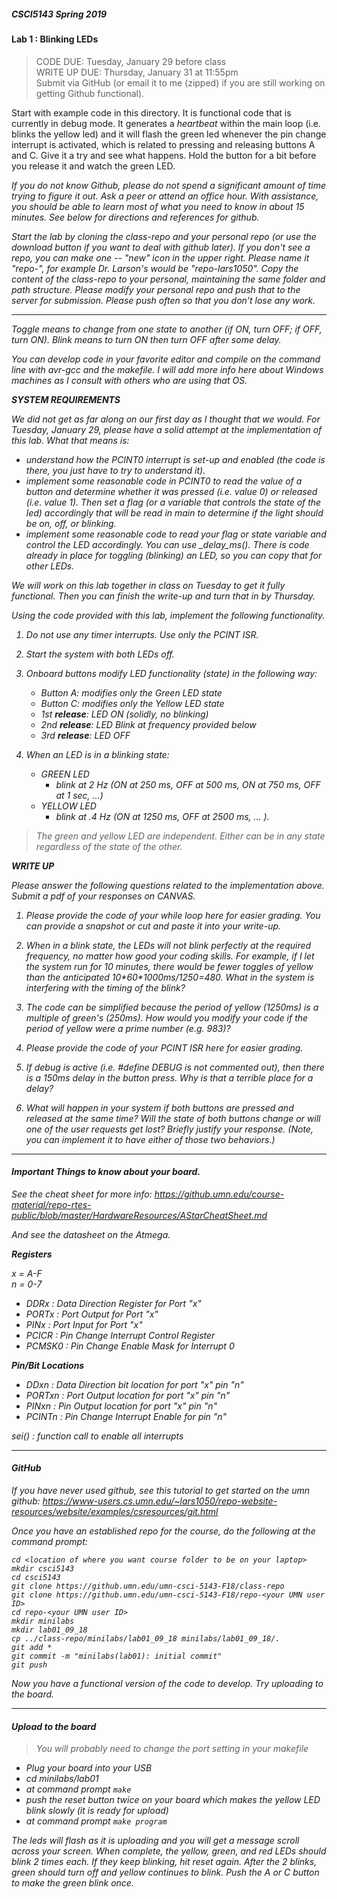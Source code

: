 ##### CSCI5143 Spring 2019

#### Lab 1 : Blinking LEDs
> CODE DUE: Tuesday, January 29 before class <br>
> WRITE UP DUE: Thursday, January 31 at 11:55pm <br>
> Submit via GitHub (or email it to me (zipped) if you are still working on getting Github functional).

Start with example code in this directory. It is functional code that is currently in debug mode. It generates a _heartbeat_ within the main loop (i.e. blinks the yellow led) and it will flash the green led whenever the pin change interrupt is activated, which is related to pressing and releasing buttons A and C. Give it a try and see what happens. Hold the button for a bit before you release it and watch the green LED.

<i>If you do not know Github, please do not spend a significant amount of time trying to figure it out. Ask a peer or attend an office hour. With assistance, you should be able to learn most of what you need to know in about 15 minutes. See below for directions and references for github.

Start the lab by cloning the class-repo and your personal repo (or use the download button if you want to deal with github later). If you don't see a repo, you can make one -- "new" icon in the upper right. Please name it "repo-<x500>", for example Dr. Larson's would be "repo-lars1050". Copy the content of the class-repo to your personal, maintaining the same folder and path structure. Please modify your personal repo and push that to the server for submission. Please push often so that you don't lose any work.

<hr>

_Toggle_ means to change from one state to another (if ON, turn OFF;  if OFF, turn ON). _Blink_ means to turn ON then turn OFF after some delay.

You can develop code in your favorite editor and compile on the command line with avr-gcc and the makefile. I will add more info here about Windows machines as I consult with others who are using that OS.

**__SYSTEM REQUIREMENTS__**

We did not get as far along on our first day as I thought that we would. For Tuesday, January 29, please have a solid attempt at the implementation of this lab. What that means is:
- understand how the PCINT0 interrupt is set-up and enabled (the code is there, you just have to try to understand it).
- implement some reasonable code in PCINT0 to read the value of a button and determine whether it was pressed (i.e. value 0) or released (i.e. value 1). Then set a flag (or a variable that controls the state of the led) accordingly that will be read in main to determine if the light should be on, off, or blinking.
- implement some reasonable code to read your flag or state variable and control the LED accordingly. You can use _delay_ms(). There is code already in place for toggling (blinking) an LED, so you can copy that for other LEDs.

We will work on this lab together in class on Tuesday to get it fully functional. Then you can finish the write-up and turn that in by Thursday.

Using the code provided with this lab, implement the following functionality.

1. Do not use any timer interrupts. Use only the PCINT ISR.

1. Start the system with both LEDs off.

1. Onboard buttons modify LED functionality (state) in the following way:
	- Button A: modifies only the Green LED state
	- Button C: modifies only the Yellow LED state
	- 1st **__release__**: LED ON (solidly, no blinking)
	- 2nd **__release__**: LED Blink at frequency provided below
	- 3rd **__release__**: LED OFF

1. When an LED is in a blinking state:
	- GREEN LED
		- blink at 2 Hz (ON at 250 ms, OFF at 500 ms, ON at 750 ms, OFF at 1 sec, ...)
	- YELLOW LED
		- blink at .4 Hz (ON at 1250 ms, OFF at 2500 ms, … ).

> The green and yellow LED are independent. Either can be in any state regardless of the state of the other.

**__WRITE UP__**

Please answer the following questions related to the implementation above. Submit a pdf of your responses on CANVAS.

1. Please provide the code of your while loop here for easier grading. You can provide a snapshot or cut and paste it into your write-up.

1. When in a blink state, the LEDs will not blink perfectly at the required frequency, no matter how good your coding skills. For example, if I let the system run for 10 minutes, there would be fewer toggles of yellow than the anticipated 10\*60\*1000ms/1250=480. What in the system is interfering with the  timing of the blink?

2. The code can be simplified because the period of yellow (1250ms) is a multiple of green's (250ms). How would you modify your code if the period of yellow were a prime number (e.g. 983)?

1. Please provide the code of your PCINT ISR here for easier grading.

1. If debug is active (i.e. #define DEBUG is not commented out), then there is a 150ms delay in the button press. Why is that a terrible place for a delay?

1. What will happen in your system if both buttons are pressed and released at the same time? Will the state of both buttons change or will one of the user requests get lost? Briefly justify your response. (Note, you can implement it to have either of those two behaviors.)

<hr>

#### Important Things to know about your board.

See the cheat sheet for more info: https://github.umn.edu/course-material/repo-rtes-public/blob/master/HardwareResources/AStarCheatSheet.md

And see the datasheet on the Atmega.

**__Registers__**

x = A-F <br>
n = 0-7

- DDRx : Data Direction Register for Port "x"
- PORTx : Port Output for Port "x"
- PINx : Port Input for Port "x"
- PCICR : Pin Change Interrupt Control Register
- PCMSK0 : Pin Change Enable Mask for Interrupt 0

**__Pin/Bit Locations__**

- DDxn : Data Direction bit location for port "x" pin "n"
- PORTxn : Port Output location for port "x" pin "n"
- PINxn : Pin Output location for port "x" pin "n"
- PCINTn : Pin Change Interrupt Enable for pin "n"

sei() : function call to enable all interrupts

<hr>

#### GitHub

If you have never used github, see this tutorial to get started on the umn github: https://www-users.cs.umn.edu/~lars1050/repo-website-resources/website/examples/csresources/git.html

Once you have an established repo for the course, do the following at the command prompt:

```
cd <location of where you want course folder to be on your laptop>
mkdir csci5143
cd csci5143
git clone https://github.umn.edu/umn-csci-5143-F18/class-repo
git clone https://github.umn.edu/umn-csci-5143-F18/repo-<your UMN user ID>
cd repo-<your UMN user ID>
mkdir minilabs
mkdir lab01_09_18
cp ../class-repo/minilabs/lab01_09_18 minilabs/lab01_09_18/.
git add *
git commit -m "minilabs(lab01): initial commit"
git push
```

Now you have a functional version of the code to develop. Try uploading to the board.

<hr>

#### Upload to the board

> You will probably need to change the port setting in your makefile

- Plug your board into your USB
- cd minilabs/lab01
- at command prompt ```make```
- push the reset button twice on your board which makes the yellow LED blink slowly (it is ready for upload)
- at command prompt ```make program```

The leds will flash as it is uploading and you will get a message scroll across your screen. When complete, the yellow, green, and red LEDs should blink 2 times each. If they keep blinking, hit reset again. After the 2 blinks, green should turn off and yellow continues to blink. Push the A or C button to make the green blink once.
